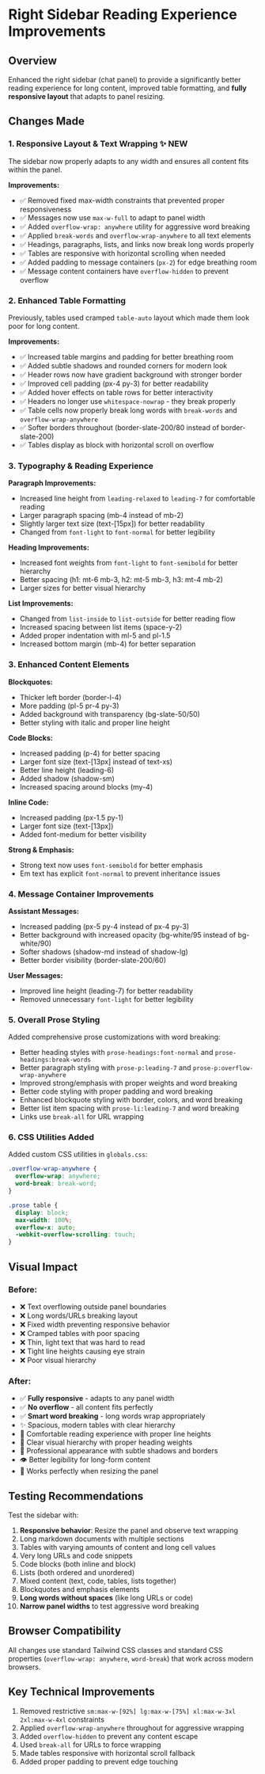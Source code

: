 # Right Sidebar Reading Experience Improvements

## Overview

Enhanced the right sidebar (chat panel) to provide a significantly better reading experience for long content, improved table formatting, and **fully responsive layout** that adapts to panel resizing.

## Changes Made

### 1. **Responsive Layout & Text Wrapping** ✨ NEW

The sidebar now properly adapts to any width and ensures all content fits within the panel.

**Improvements:**

- ✅ Removed fixed max-width constraints that prevented proper responsiveness
- ✅ Messages now use `max-w-full` to adapt to panel width
- ✅ Added `overflow-wrap: anywhere` utility for aggressive word breaking
- ✅ Applied `break-words` and `overflow-wrap-anywhere` to all text elements
- ✅ Headings, paragraphs, lists, and links now break long words properly
- ✅ Tables are responsive with horizontal scrolling when needed
- ✅ Added padding to message containers (`px-2`) for edge breathing room
- ✅ Message content containers have `overflow-hidden` to prevent overflow

### 2. **Enhanced Table Formatting**

Previously, tables used cramped `table-auto` layout which made them look poor for long content.

**Improvements:**

- ✅ Increased table margins and padding for better breathing room
- ✅ Added subtle shadows and rounded corners for modern look
- ✅ Header rows now have gradient background with stronger border
- ✅ Improved cell padding (px-4 py-3) for better readability
- ✅ Added hover effects on table rows for better interactivity
- ✅ Headers no longer use `whitespace-nowrap` - they break properly
- ✅ Table cells now properly break long words with `break-words` and `overflow-wrap-anywhere`
- ✅ Softer borders throughout (border-slate-200/80 instead of border-slate-200)
- ✅ Tables display as block with horizontal scroll on overflow

### 3. **Typography & Reading Experience**

**Paragraph Improvements:**

- Increased line height from `leading-relaxed` to `leading-7` for comfortable reading
- Larger paragraph spacing (mb-4 instead of mb-2)
- Slightly larger text size (text-[15px]) for better readability
- Changed from `font-light` to `font-normal` for better legibility

**Heading Improvements:**

- Increased font weights from `font-light` to `font-semibold` for better hierarchy
- Better spacing (h1: mt-6 mb-3, h2: mt-5 mb-3, h3: mt-4 mb-2)
- Larger sizes for better visual hierarchy

**List Improvements:**

- Changed from `list-inside` to `list-outside` for better reading flow
- Increased spacing between list items (space-y-2)
- Added proper indentation with ml-5 and pl-1.5
- Increased bottom margin (mb-4) for better separation

### 3. **Enhanced Content Elements**

**Blockquotes:**

- Thicker left border (border-l-4)
- More padding (pl-5 pr-4 py-3)
- Added background with transparency (bg-slate-50/50)
- Better styling with italic and proper line height

**Code Blocks:**

- Increased padding (p-4) for better spacing
- Larger font size (text-[13px] instead of text-xs)
- Better line height (leading-6)
- Added shadow (shadow-sm)
- Increased spacing around blocks (my-4)

**Inline Code:**

- Increased padding (px-1.5 py-1)
- Larger font size (text-[13px])
- Added font-medium for better visibility

**Strong & Emphasis:**

- Strong text now uses `font-semibold` for better emphasis
- Em text has explicit `font-normal` to prevent inheritance issues

### 4. **Message Container Improvements**

**Assistant Messages:**

- Increased padding (px-5 py-4 instead of px-4 py-3)
- Better background with increased opacity (bg-white/95 instead of bg-white/90)
- Softer shadows (shadow-md instead of shadow-lg)
- Better border visibility (border-slate-200/60)

**User Messages:**

- Improved line height (leading-7) for better readability
- Removed unnecessary `font-light` for better legibility

### 5. **Overall Prose Styling**

Added comprehensive prose customizations with word breaking:

- Better heading styles with `prose-headings:font-normal` and `prose-headings:break-words`
- Better paragraph styling with `prose-p:leading-7` and `prose-p:overflow-wrap-anywhere`
- Improved strong/emphasis with proper weights and word breaking
- Better code styling with proper padding and word breaking
- Enhanced blockquote styling with border, colors, and word breaking
- Better list item spacing with `prose-li:leading-7` and word breaking
- Links use `break-all` for URL wrapping

### 6. **CSS Utilities Added**

Added custom CSS utilities in `globals.css`:

```css
.overflow-wrap-anywhere {
  overflow-wrap: anywhere;
  word-break: break-word;
}

.prose table {
  display: block;
  max-width: 100%;
  overflow-x: auto;
  -webkit-overflow-scrolling: touch;
}
```

## Visual Impact

### Before:

- ❌ Text overflowing outside panel boundaries
- ❌ Long words/URLs breaking layout
- ❌ Fixed width preventing responsive behavior
- ❌ Cramped tables with poor spacing
- ❌ Thin, light text that was hard to read
- ❌ Tight line heights causing eye strain
- ❌ Poor visual hierarchy

### After:

- ✅ **Fully responsive** - adapts to any panel width
- ✅ **No overflow** - all content fits perfectly
- ✅ **Smart word breaking** - long words wrap appropriately
- ✨ Spacious, modern tables with clear hierarchy
- 📖 Comfortable reading experience with proper line heights
- 🎯 Clear visual hierarchy with proper heading weights
- 💫 Professional appearance with subtle shadows and borders
- 👁️ Better legibility for long-form content
- 📱 Works perfectly when resizing the panel

## Testing Recommendations

Test the sidebar with:

1. **Responsive behavior**: Resize the panel and observe text wrapping
2. Long markdown documents with multiple sections
3. Tables with varying amounts of content and long cell values
4. Very long URLs and code snippets
5. Code blocks (both inline and block)
6. Lists (both ordered and unordered)
7. Mixed content (text, code, tables, lists together)
8. Blockquotes and emphasis elements
9. **Long words without spaces** (like long URLs or code)
10. **Narrow panel widths** to test aggressive word breaking

## Browser Compatibility

All changes use standard Tailwind CSS classes and standard CSS properties (`overflow-wrap: anywhere`, `word-break`) that work across modern browsers.

## Key Technical Improvements

1. Removed restrictive `sm:max-w-[92%] lg:max-w-[75%] xl:max-w-3xl 2xl:max-w-4xl` constraints
2. Applied `overflow-wrap-anywhere` throughout for aggressive wrapping
3. Added `overflow-hidden` to prevent any content escape
4. Used `break-all` for URLs to force wrapping
5. Made tables responsive with horizontal scroll fallback
6. Added proper padding to prevent edge touching
